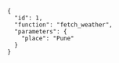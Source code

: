 ```function_call
{
  "id": 1,
  "function": "fetch_weather",
  "parameters": {
    "place": "Pune"
  }
}
```
